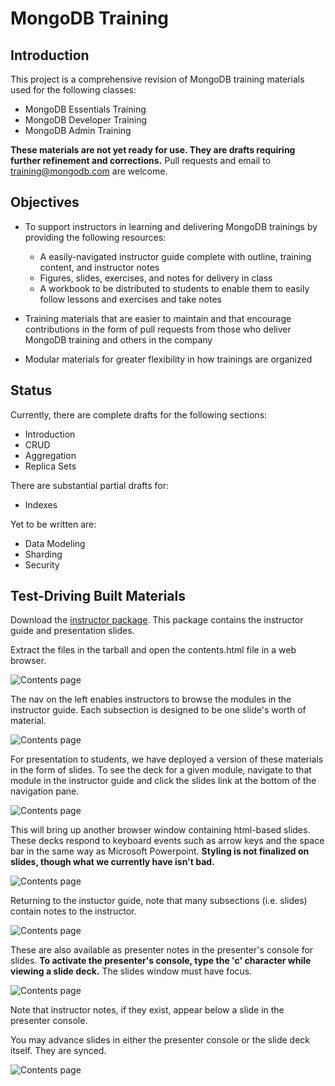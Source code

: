 MongoDB Training
================


Introduction
------------

This project is a comprehensive revision of MongoDB training materials used for the following classes:

- MongoDB Essentials Training
- MongoDB Developer Training
- MongoDB Admin Training

**These materials are not yet ready for use. They are drafts requiring further refinement and corrections.** Pull requests and email to [training@mongodb.com](mailto:training@mongodb.com) are welcome.


Objectives
----------

- To support instructors in learning and delivering MongoDB trainings by providing the following resources:

  - A easily-navigated instructor guide complete with outline, training content, and instructor notes
  - Figures, slides, exercises, and notes for delivery in class
  - A workbook to be distributed to students to enable them to easily follow lessons and exercises and take notes

- Training materials that are easier to maintain and that encourage contributions in the form of pull requests from those who deliver MongoDB training and others in the company
- Modular materials for greater flexibility in how trainings are organized

Status
------

Currently, there are complete drafts for the following sections:

- Introduction
- CRUD
- Aggregation
- Replica Sets

There are substantial partial drafts for:

- Indexes

Yet to be written are:

- Data Modeling
- Sharding
- Security


Test-Driving Built Materials
----------------------------

Download the [instructor package](https://s3.amazonaws.com/edu-static.mongodb.com/training/instructor-package.tar.gz). This package contains the instructor guide and presentation slides.

Extract the files in the tarball and open the contents.html file in a web browser.

![Contents page](https://s3.amazonaws.com/edu-static.mongodb.com/training/images/contents.png)

The nav on the left enables instructors to browse the modules in the instructor guide. Each subsection is designed to be one slide's worth of material. 

![Contents page](https://s3.amazonaws.com/edu-static.mongodb.com/training/images/instructor_guide.png)

For presentation to students, we have deployed a version of these materials in the form of slides. To see the deck for a given module, navigate to that module in the instructor guide and click the slides link at the bottom of the navigation pane.

![Contents page](https://s3.amazonaws.com/edu-static.mongodb.com/training/images/instructor_guide_click_slides.png)

This will bring up another browser window containing html-based slides. These decks respond to keyboard events such as arrow keys and the space bar in the same way as Microsoft Powerpoint. **Styling is not finalized on slides, though what we currently have isn't bad.**

![Contents page](https://s3.amazonaws.com/edu-static.mongodb.com/training/images/module_slides.png)

Returning to the instuctor guide, note that many subsections (i.e. slides) contain notes to the instructor.

![Contents page](https://s3.amazonaws.com/edu-static.mongodb.com/training/images/instructor_note_in_guide.png)

These are also available as presenter notes in the presenter's console for slides. **To activate the presenter's console, type the 'c' character while viewing a slide deck.** The slides window must have focus.

![Contents page](https://s3.amazonaws.com/edu-static.mongodb.com/training/images/presenter_console.png)

Note that instructor notes, if they exist, appear below a slide in the presenter console.

You may advance slides in either the presenter console or the slide deck itself. They are synced.

![Contents page](https://s3.amazonaws.com/edu-static.mongodb.com/training/images/presenter_console_with_corresponding_slide.png)

